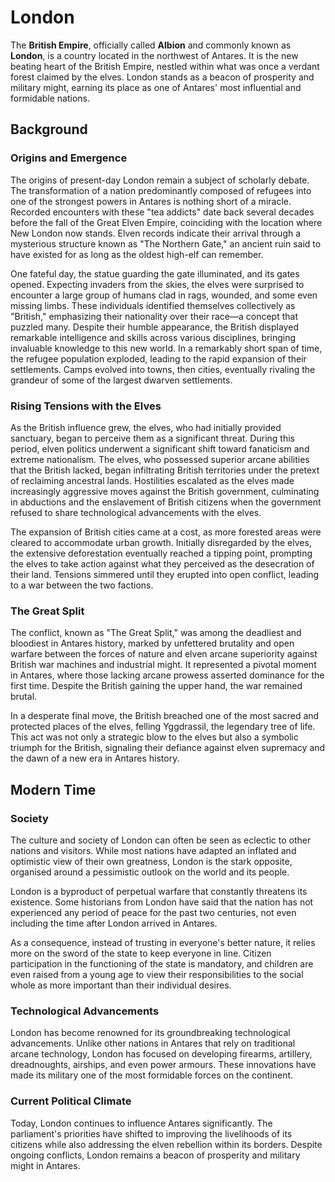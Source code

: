 # London

The **British Empire**, officially called **Albion** and commonly known as **London**, is a country located in the northwest of Antares. It is the new beating heart of the British Empire, nestled within what was once a verdant forest claimed by the elves. London stands as a beacon of prosperity and military might, earning its place as one of Antares' most influential and formidable nations.

## Background

### Origins and Emergence

The origins of present-day London remain a subject of scholarly debate. The transformation of a nation predominantly composed of refugees into one of the strongest powers in Antares is nothing short of a miracle. Recorded encounters with these "tea addicts" date back several decades before the fall of the Great Elven Empire, coinciding with the location where New London now stands. Elven records indicate their arrival through a mysterious structure known as "The Northern Gate," an ancient ruin said to have existed for as long as the oldest high-elf can remember.

One fateful day, the statue guarding the gate illuminated, and its gates opened. Expecting invaders from the skies, the elves were surprised to encounter a large group of humans clad in rags, wounded, and some even missing limbs. These individuals identified themselves collectively as "British," emphasizing their nationality over their race—a concept that puzzled many. Despite their humble appearance, the British displayed remarkable intelligence and skills across various disciplines, bringing invaluable knowledge to this new world. In a remarkably short span of time, the refugee population exploded, leading to the rapid expansion of their settlements. Camps evolved into towns, then cities, eventually rivaling the grandeur of some of the largest dwarven settlements.

### Rising Tensions with the Elves

As the British influence grew, the elves, who had initially provided sanctuary, began to perceive them as a significant threat. During this period, elven politics underwent a significant shift toward fanaticism and extreme nationalism. The elves, who possessed superior arcane abilities that the British lacked, began infiltrating British territories under the pretext of reclaiming ancestral lands. Hostilities escalated as the elves made increasingly aggressive moves against the British government, culminating in abductions and the enslavement of British citizens when the government refused to share technological advancements with the elves.

The expansion of British cities came at a cost, as more forested areas were cleared to accommodate urban growth. Initially disregarded by the elves, the extensive deforestation eventually reached a tipping point, prompting the elves to take action against what they perceived as the desecration of their land. Tensions simmered until they erupted into open conflict, leading to a war between the two factions.

### The Great Split

The conflict, known as "The Great Split," was among the deadliest and bloodiest in Antares history, marked by unfettered brutality and open warfare between the forces of nature and elven arcane superiority against British war machines and industrial might. It represented a pivotal moment in Antares, where those lacking arcane prowess asserted dominance for the first time. Despite the British gaining the upper hand, the war remained brutal.

In a desperate final move, the British breached one of the most sacred and protected places of the elves, felling Yggdrassil, the legendary tree of life. This act was not only a strategic blow to the elves but also a symbolic triumph for the British, signaling their defiance against elven supremacy and the dawn of a new era in Antares history.

## Modern Time

### Society

The culture and society of London can often be seen as eclectic to other nations and visitors. While most nations have adapted an inflated and optimistic view of their own greatness, London is the stark opposite, organised around a pessimistic outlook on the world and its people. 

London is a byproduct of perpetual warfare that constantly threatens its existence. Some historians from London have said that the nation has not experienced any period of peace for the past two centuries, not even including the time after London arrived in Antares.

As a consequence, instead of trusting in everyone's better nature, it relies more on the sword of the state to keep everyone in line. Citizen participation in the functioning of the state is mandatory, and children are even raised from a young age to view their responsibilities to the social whole as more important than their individual desires.

### Technological Advancements

London has become renowned for its groundbreaking technological advancements. Unlike other nations in Antares that rely on traditional arcane technology, London has focused on developing firearms, artillery, dreadnoughts, airships, and even power armours. These innovations have made its military one of the most formidable forces on the continent. 

### Current Political Climate

Today, London continues to influence Antares significantly. The parliament's priorities have shifted to improving the livelihoods of its citizens while also addressing the elven rebellion within its borders. Despite ongoing conflicts, London remains a beacon of prosperity and military might in Antares.
